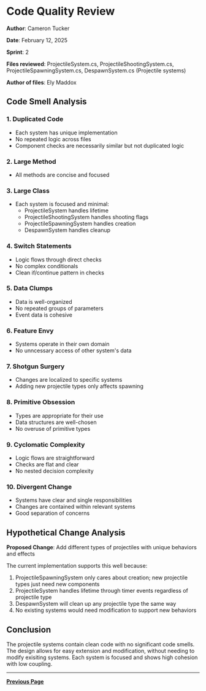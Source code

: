 # Code Quality Review

**Author**: Cameron Tucker  

**Date**: February 12, 2025  

**Sprint**: 2  

**Files reviewed**: ProjectileSystem.cs, ProjectileShootingSystem.cs, ProjectileSpawningSystem.cs, DespawnSystem.cs (Projectile systems)

**Author of files**: Ely Maddox  

## Code Smell Analysis

### 1. Duplicated Code

- Each system has unique implementation
- No repeated logic across files
- Component checks are necessarily similar but not duplicated logic

### 2. Large Method

- All methods are concise and focused

### 3. Large Class

- Each system is focused and minimal:
  - ProjectileSystem handles lifetime
  - ProjectileShootingSystem handles shooting flags
  - ProjectileSpawningSystem handles creation
  - DespawnSystem handles cleanup

### 4. Switch Statements

- Logic flows through direct checks
- No complex conditionals
- Clean if/continue pattern in checks

### 5. Data Clumps

- Data is well-organized
- No repeated groups of parameters
- Event data is cohesive

### 6. Feature Envy

- Systems operate in their own domain
- No unncessary access of other system's data

### 7. Shotgun Surgery

- Changes are localized to specific systems
- Adding new projectile types only affects spawning

### 8. Primitive Obsession

- Types are appropriate for their use
- Data structures are well-chosen
- No overuse of primitive types

### 9. Cyclomatic Complexity

- Logic flows are straightforward
- Checks are flat and clear
- No nested decision complexity

### 10. Divergent Change

- Systems have clear and single responsibilities
- Changes are contained within relevant systems
- Good separation of concerns

## Hypothetical Change Analysis

**Proposed Change**: Add different types of projectiles with unique behaviors and effects

The current implementation supports this well because:

1. ProjectileSpawningSystem only cares about creation; new projectile types just need new components
2. ProjectileSystem handles lifetime through timer events regardless of projectile type
3. DespawnSystem will clean up any projectile type the same way
4. No existing systems would need modification to support new behaviors

## Conclusion

The projectile systems contain clean code with no significant code smells. The design allows for easy extension and modification, without needing to modify exisiting systems. Each system is focused and shows high cohesion with low coupling.

---

[**Previous Page**](../README.md)
